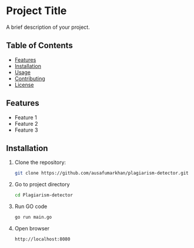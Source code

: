 # Project Title

A brief description of your project.

## Table of Contents
- [Features](#features)
- [Installation](#installation)
- [Usage](#usage)
- [Contributing](#contributing)
- [License](#license)

## Features
- Feature 1
- Feature 2
- Feature 3

## Installation
1. Clone the repository:
   ```bash
   git clone https://github.com/ausafumarkhan/plagiarism-detector.git

2. Go to project directory
    ```bash
    cd Plagiarism-detector

3. Run GO code
    ```bash
    go run main.go

4. Open browser
    ```text
    http://localhost:8080